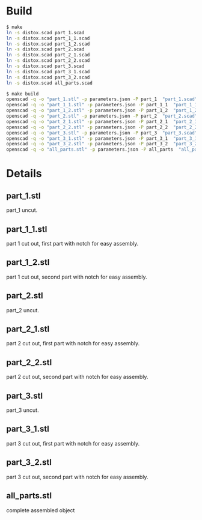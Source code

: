 # Build
```bash
$ make
ln -s distox.scad part_1.scad
ln -s distox.scad part_1_1.scad
ln -s distox.scad part_1_2.scad
ln -s distox.scad part_2.scad
ln -s distox.scad part_2_1.scad
ln -s distox.scad part_2_2.scad
ln -s distox.scad part_3.scad
ln -s distox.scad part_3_1.scad
ln -s distox.scad part_3_2.scad
ln -s distox.scad all_parts.scad
```

```bash
$ make build
openscad -q -o "part_1.stl" -p parameters.json -P part_1  "part_1.scad"
openscad -q -o "part_1_1.stl" -p parameters.json -P part_1_1  "part_1_1.scad"
openscad -q -o "part_1_2.stl" -p parameters.json -P part_1_2  "part_1_2.scad"
openscad -q -o "part_2.stl" -p parameters.json -P part_2  "part_2.scad"
openscad -q -o "part_2_1.stl" -p parameters.json -P part_2_1  "part_2_1.scad"
openscad -q -o "part_2_2.stl" -p parameters.json -P part_2_2  "part_2_2.scad"
openscad -q -o "part_3.stl" -p parameters.json -P part_3  "part_3.scad"
openscad -q -o "part_3_1.stl" -p parameters.json -P part_3_1  "part_3_1.scad"
openscad -q -o "part_3_2.stl" -p parameters.json -P part_3_2  "part_3_2.scad"
openscad -q -o "all_parts.stl" -p parameters.json -P all_parts  "all_parts.scad"
```

# Details

## part_1.stl

part_1 uncut.

## part_1_1.stl

part 1 cut out, first part with notch for easy assembly.

## part_1_2.stl

part 1 cut out, second part with notch for easy assembly.

## part_2.stl

part_2 uncut.

## part_2_1.stl

part 2 cut out, first part with notch for easy assembly.

## part_2_2.stl

part 2 cut out, second part with notch for easy assembly.

## part_3.stl

part_3 uncut.

## part_3_1.stl

part 3 cut out, first part with notch for easy assembly.

## part_3_2.stl

part 3 cut out, second part with notch for easy assembly.

## all_parts.stl

complete assembled object
